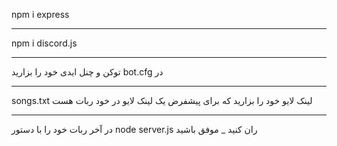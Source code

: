 npm i express  
_____________
npm i discord.js 
________________
توکن و چنل ایدی خود را بزارید bot.cfg در
__________________
songs.txt لینک لایو خود را بزارید که برای پیشفرض یک لینک لایو در خود ربات هست
_______________________
در آخر ربات خود را با دستور node server.js ران کنید
_ 
موفق باشید
